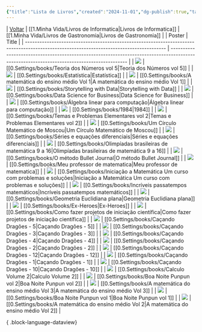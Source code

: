 ```yaml
---
{"title":"Lista de Livros","created":"2024-11-01","dg-publish":true,"tags":["moc","pessoal/livros"],"cssclasses":["cards","cards-cover","table-max","dashboard"],"permalink":"/1-minha-vida/lista-de-livros/","dgPassFrontmatter":true}
---
```


| [Voltar](index) |  [[1.Minha Vida/Livros de Informatica\|Livros de Informatica]] | [[1.Minha Vida/Livros de Gastronomia\|Livros de Gastronomia]] |
| Poster                                                                                                                                   | Title                                                                                                                                      |
| ---------------------------------------------------------------------------------------------------------------------------------------- | ------------------------------------------------------------------------------------------------------------------------------------------ |
| ![](https://loja.sbm.org.br/media/catalog/product/cache/b986d5592b1dcfc7d5b7d57a6da9c9c9/w/h/whatsapp_image_2022-09-20_at_10.23.14.jpeg) | [[0.Settings/books/Teoria dos Números vol 5\|Teoria dos Números vol 5]]                                                                 |
| ![](https://m.media-amazon.com/images/I/91l41rK6DWL._SY466_.jpg)                                                                         | [[0.Settings/books/Estatística\|Estatística]]                                                                                           |
| ![](https://loja.sbm.org.br/media/catalog/product/cache/b986d5592b1dcfc7d5b7d57a6da9c9c9/c/p/cpm13_capa_1920x2757.jpg)                   | [[0.Settings/books/A matemática do ensino médio Vol 1\|A matemática do ensino médio Vol 1]]                                             |
| ![](http://books.google.com/books/content?id=IheRCgAAQBAJ&printsec=frontcover&img=1&zoom=1&edge=curl&source=gbs_api)                     | [[0.Settings/books/Storytelling with Data\|Storytelling with Data]]                                                                     |
| ![](http://books.google.com/books/content?id=EZAtAAAAQBAJ&printsec=frontcover&img=1&zoom=1&edge=curl&source=gbs_api)                     | [[0.Settings/books/Data Science for Business\|Data Science for Business]]                                                               |
| ![](https://m.media-amazon.com/images/I/616YNtMmivS._SY466_.jpg)                                                                         | [[0.Settings/books/Álgebra linear para computação\|Álgebra linear para computação]]                                                     |
| ![](http://books.google.com/books/content?id=XxofEAAAQBAJ&printsec=frontcover&img=1&zoom=1&edge=curl&source=gbs_api)                     | [[0.Settings/books/1984\|1984]]                                                                                                         |
| ![](https://imgv2-2-f.scribdassets.com/img/document/670221276/original/d6d8ae3f40/1716457743?v=1)                                        | [[0.Settings/books/Temas e Problemas Elementares vol 2\|Temas e Problemas Elementares vol 2]]                                           |
| ![](https://loja.sbm.org.br/media/catalog/product/cache/b986d5592b1dcfc7d5b7d57a6da9c9c9/c/i/cirmos-small.png)                           | [[0.Settings/books/Um Círculo Matemático de Moscou\|Um Círculo Matemático de Moscou]]                                                   |
| ![](https://static.estantevirtual.com.br/book/00/175-4439-000/175-4439-000_detail1.png?ts=1710387552999&ims=220x330)                     | [[0.Settings/books/Séries e equações diferenciais\|Séries e equações diferenciais]]                                                     |
| ![](https://loja.sbm.org.br/media/catalog/product/cache/b986d5592b1dcfc7d5b7d57a6da9c9c9/c/o/com02_lojavirtual_01.png)                   | [[0.Settings/books/Olimpíadas brasileiras de matemática 9 a 16\|Olimpíadas brasileiras de matemática 9 a 16]]                           |
| ![](http://books.google.com/books/content?id=mFFyDwAAQBAJ&printsec=frontCover&img=1&zoom=1&edge=curl&source=gbs_api)                     | [[0.Settings/books/O método Bullet Journal\|O método Bullet Journal]]                                                                   |
| ![](https://loja.sbm.org.br/media/catalog/product/cache/b986d5592b1dcfc7d5b7d57a6da9c9c9/c/p/cpm04_capa_1920x2763.jpg)                   | [[0.Settings/books/Meu professor de matematica\|Meu professor de matematica]]                                                           |
| ![](https://loja.sbm.org.br/media/catalog/product/cache/b986d5592b1dcfc7d5b7d57a6da9c9c9/c/o/com_05_lojavirtual01.png)                   | [[0.Settings/books/Iniciação a Matemática Um curso com problemas e soluções\|Iniciação a Matemática Um curso com problemas e soluções]] |
| ![](http://books.google.com/books/content?id=yRLUDwAAQBAJ&printsec=frontCover&img=1&zoom=1&edge=curl&source=gbs_api)                     | [[0.Settings/books/Incríveis passatempos matemáticos\|Incríveis passatempos matemáticos]]                                               |
| ![](https://loja.sbm.org.br/media/catalog/product/cache/b986d5592b1dcfc7d5b7d57a6da9c9c9/c/p/cpm11_capa_1920x2757.jpg)                   | [[0.Settings/books/Geometria Euclidiana plana\|Geometria Euclidiana plana]]                                                             |
| ![](http://books.google.com/books/content?id=RrDSDwAAQBAJ&printsec=frontCover&img=1&zoom=1&source=gbs_api)                               | [[0.Settings/books/Ex-Heroes\|Ex-Heroes]]                                                                                               |
| ![](http://books.google.com/books/content?id=c_SJDwAAQBAJ&printsec=frontCover&img=1&zoom=1&edge=curl&source=gbs_api)                     | [[0.Settings/books/Como fazer projetos de iniciação científica\|Como fazer projetos de iniciação científica]]                           |
| ![](https://m.media-amazon.com/images/I/91zovVYsWIL._SL1500_.jpg)                                                                        | [[0.Settings/books/Caçando Dragões - 5\|Caçando Dragões - 5]]                                                                           |
| ![](https://m.media-amazon.com/images/I/91zovVYsWIL._SL1500_.jpg)                                                                        | [[0.Settings/books/Caçando Dragões - 3\|Caçando Dragões - 3]]                                                                           |
| ![](https://m.media-amazon.com/images/I/91zovVYsWIL._SL1500_.jpg)                                                                        | [[0.Settings/books/Caçando Dragões - 4\|Caçando Dragões - 4]]                                                                           |
| ![](https://m.media-amazon.com/images/I/91zovVYsWIL._SL1500_.jpg)                                                                        | [[0.Settings/books/Caçando Dragões - 2\|Caçando Dragões - 2]]                                                                           |
| ![](https://m.media-amazon.com/images/I/91zovVYsWIL._SL1500_.jpg)                                                                        | [[0.Settings/books/Caçando Dragões - 12\|Caçando Dragões - 12]]                                                                         |
| ![](https://m.media-amazon.com/images/I/91zovVYsWIL._SL1500_.jpg)                                                                        | [[0.Settings/books/Caçando Dragões - 1\|Caçando Dragões - 1]]                                                                           |
| ![](https://m.media-amazon.com/images/I/91zovVYsWIL._SL1500_.jpg)                                                                        | [[0.Settings/books/Caçando Dragões - 10\|Caçando Dragões - 10]]                                                                         |
| ![](http://books.google.com/books/content?id=7Dg5tAEACAAJ&printsec=frontCover&img=1&zoom=1&source=gbs_api)                               | [[0.Settings/books/Calculo Volume 2\|Calculo Volume 2]]                                                                                 |
| ![](http://books.google.com/books/content?id=v0ajDwAAQBAJ&printsec=frontCover&img=1&zoom=1&edge=curl&source=gbs_api)                     | [[0.Settings/books/Boa Noite Punpun vol 2\|Boa Noite Punpun vol 2]]                                                                     |
| ![](https://pergamumweb.com.br/pergamumweb_ifrs/vinculos//000020/00002030.jpg)                                                           | [[0.Settings/books/A matemática do ensino médio Vol 3\|A matemática do ensino médio Vol 3]]                                             |
| ![](http://books.google.com/books/content?id=hU2jDwAAQBAJ&printsec=frontCover&img=1&zoom=1&edge=curl&source=gbs_api)                     | [[0.Settings/books/Boa Noite Punpun vol 1\|Boa Noite Punpun vol 1]]                                                                     |
| ![](https://loja.sbm.org.br/media/catalog/product/cache/b986d5592b1dcfc7d5b7d57a6da9c9c9/c/p/cpm14_capa_1920x2757.jpg)                   | [[0.Settings/books/A matemática do ensino médio Vol 2\|A matemática do ensino médio Vol 2]]                                             |

{ .block-language-dataview}

